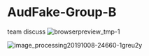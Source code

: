 # AudFake-Group-B
team discuss
![browserpreview_tmp-1](https://github.com/ArkS0001/AudFake-Group-B/assets/113760964/c729d14b-ceb4-4e93-8ce9-85db9082e82c)

![image_processing20191008-24660-1greu2y](https://github.com/ArkS0001/AudFake-Group-B/assets/113760964/7284edbb-8e9f-43c7-9c7c-b226bdd2762a)
